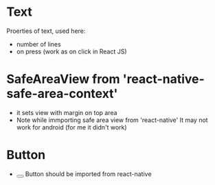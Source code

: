 # Text 

Proerties of text, used here:
* number of lines
* on press (work as on click in React JS)


# SafeAreaView  from 'react-native-safe-area-context'
* it sets view with margin on top area
* Note while immporting safe area view from 'react-native' 
  It may not work for android (for me it didn't work) 


# Button 
* <Button title='Click me'></Button> Button should be imported from react-native